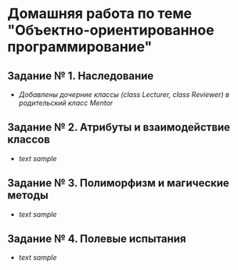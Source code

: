 # __Домашняя работа по теме "Объектно-ориентированное программирование"__

## __Задание № 1. Наследование__
- _Добавлены дочерние классы (class Lecturer, class Reviewer) в родительский класс Mentor_

## __Задание № 2. Атрибуты и взаимодействие классов__
- _text sample_

## __Задание № 3. Полиморфизм и магические методы__
- _text sample_ 

## __Задание № 4. Полевые испытания__
- _text sample_ 